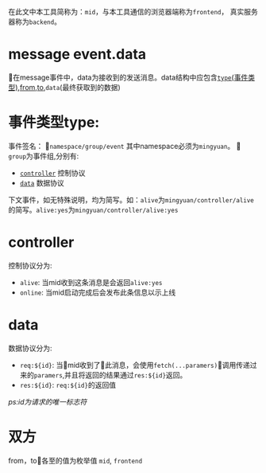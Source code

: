 在此文中本工具简称为：`mid`，与本工具通信的浏览器端称为`frontend`， 真实服务器称为`backend`。
# message event.data
在message事件中，data为接收到的发送消息。data结构中应包含[`type`(事件类型)](#事件类型type),[from,to](#双方),`data`(最终获取到的数据)
# 事件类型type: 

事件签名： `namespace/group/event` 其中namespace必须为`mingyuan`。

`group`为事件组,分别有: 
- [`controller`](#controller) 控制协议
- [`data`](#data) 数据协议

下文事件，如无特殊说明，均为简写。如：`alive`为`mingyuan/controller/alive`的简写。`alive:yes`为`mingyuan/controller/alive:yes`

# controller
控制协议分为:
- `alive`: 当mid收到这条消息是会返回`alive:yes`
- `online`: 当mid启动完成后会发布此条信息以示上线

# data
数据协议分为:
- `req:${id}`: 当mid收到了此消息，会使用`fetch(...paramers)`调用传递过来的`paramers`,并且将返回的结果通过`res:${id}`返回。
- `res:${id}`: `req:${id}`的返回值

*ps:id为请求的唯一标志符*

# 双方
from，to各至的值为枚举值 `mid`, `frontend`